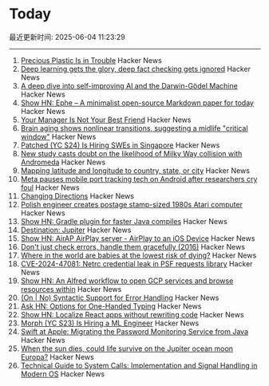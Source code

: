 # Today

最近更新时间: 2025-06-04 11:23:29

--- 
1. [Precious Plastic Is in Trouble](https://www.preciousplastic.com//news/problems-in-precious-plastic) Hacker News
2. [Deep learning gets the glory, deep fact checking gets ignored](https://rachel.fast.ai/posts/2025-06-04-enzyme-ml-fails/index.html) Hacker News
3. [A deep dive into self-improving AI and the Darwin-Gödel Machine](https://richardcsuwandi.github.io/blog/2025/dgm/) Hacker News
4. [Show HN: Ephe – A minimalist open-source Markdown paper for today](https://github.com/unvalley/ephe) Hacker News
5. [Your Manager Is Not Your Best Friend](https://staysaasy.com/management/2025/06/02/your-manager-is-not-your-best-friend.html) Hacker News
6. [Brain aging shows nonlinear transitions, suggesting a midlife "critical window"](https://www.pnas.org/doi/10.1073/pnas.2416433122) Hacker News
7. [Patched (YC S24) Is Hiring SWEs in Singapore](https://www.ycombinator.com/companies/patched/jobs/hgDeMBr-software-engineer) Hacker News
8. [New study casts doubt on the likelihood of Milky Way collision with Andromeda](https://www.durham.ac.uk/departments/academic/physics/news/new-study-casts-doubt-on-the-likelihood-of-milky-way-collision-with-andromeda/) Hacker News
9. [Mapping latitude and longitude to country, state, or city](https://austinhenley.com/blog/coord2state.html) Hacker News
10. [Meta pauses mobile port tracking tech on Android after researchers cry foul](https://www.theregister.com/2025/06/03/meta_pauses_android_tracking_tech/) Hacker News
11. [Changing Directions](https://jacobian.org/2025/jun/3/changing-directions/) Hacker News
12. [Polish engineer creates postage stamp-sized 1980s Atari computer](https://arstechnica.com/gadgets/2025/06/polish-engineer-creates-postage-stamp-sized-1980s-atari-computer/) Hacker News
13. [Show HN: Gradle plugin for faster Java compiles](https://github.com/elide-dev/gradle) Hacker News
14. [Destination: Jupiter](https://clarkesworldmagazine.com/liptak_06_25/) Hacker News
15. [Show HN: AirAP AirPlay server - AirPlay to an iOS Device](https://github.com/neon443/AirAP) Hacker News
16. [Don't just check errors, handle them gracefully (2016)](https://dave.cheney.net/2016/04/27/dont-just-check-errors-handle-them-gracefully) Hacker News
17. [Where in the world are babies at the lowest risk of dying?](https://ourworldindata.org/where-are-babies-at-lowest-risk-of-dying) Hacker News
18. [CVE-2024-47081: Netrc credential leak in PSF requests library](https://seclists.org/fulldisclosure/2025/Jun/2) Hacker News
19. [Show HN: An Alfred workflow to open GCP services and browse resources within](https://github.com/dineshgowda24/alfred-gcp-workflow) Hacker News
20. [(On | No) Syntactic Support for Error Handling](https://go.dev/blog/error-syntax) Hacker News
21. [Ask HN: Options for One-Handed Typing](https://news.ycombinator.com/item?id=44173581) Hacker News
22. [Show HN: Localize React apps without rewriting code](https://github.com/lingodotdev/lingo.dev) Hacker News
23. [Morph (YC S23) Is Hiring a ML Engineer](https://news.ycombinator.com/item?id=44172144) Hacker News
24. [Swift at Apple: Migrating the Password Monitoring Service from Java](https://www.swift.org/blog/swift-at-apple-migrating-the-password-monitoring-service-from-java/) Hacker News
25. [When the sun dies, could life survive on the Jupiter ocean moon Europa?](https://www.space.com/astronomy/when-the-sun-dies-could-life-survive-on-the-jupiter-ocean-moon-europa) Hacker News
26. [Technical Guide to System Calls: Implementation and Signal Handling in Modern OS](https://mohitmishra786.github.io/chessman/2025/03/31/Technical-Guide-to-System-Calls-Implementation-and-Signal-Handling-in-Modern-Operating-Systems.html) Hacker News
